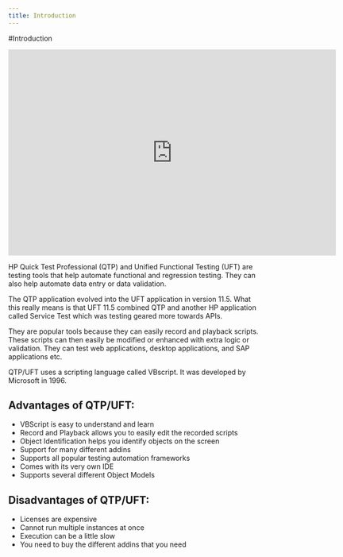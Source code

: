 ```yaml
---
title: Introduction
---
```


#Introduction

<iframe width="660" height="415" src="https://www.youtube.com/embed/4ApSX65jSc0" frameborder="0" allowfullscreen></iframe>

HP Quick Test Professional (QTP) and Unified Functional Testing (UFT) are testing tools that help automate functional and regression testing. They can also help automate data entry or data validation. 

The QTP application evolved into the UFT application in version 11.5. What this really means is that UFT 11.5 combined QTP and another HP application called Service Test which was testing geared more towards APIs. 

They are popular tools because they can easily record and playback scripts. These scripts can then easily be modified or enhanced with extra logic or validation. They can test web applications, desktop applications, and SAP applications etc. 

QTP/UFT uses a scripting language called VBscript. It was developed by Microsoft in 1996. 


Advantages of QTP/UFT:
-----------------------------------------------------------------
- VBScript is easy to understand and learn
- Record and Playback allows you to easily edit the recorded scripts
- Object Identification helps you identify objects on the screen
- Support for many different addins 
- Supports all popular testing automation frameworks
- Comes with its very own IDE
- Supports several different Object Models


Disadvantages of QTP/UFT:
-----------------------------------------------------------------
- Licenses are expensive
- Cannot run multiple instances at once
- Execution can be a little slow
- You need to buy the different addins that you need

